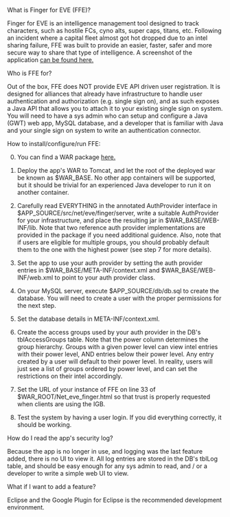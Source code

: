 What is Finger for EVE (FFE)?

Finger for EVE is an intelligence management tool designed to track characters, such as hostile FCs, cyno alts, super caps, titans, etc. Following an incident where a capital fleet almost got hot dropped due to an intel sharing failure, FFE was built to provide an easier, faster, safer and more secure way to share that type of intelligence. A screenshot of the application <a href="http://wiki.eve-id.net/images/Ffe_windows.png">can be found here.</a>

Who is FFE for?

Out of the box, FFE does NOT provide EVE API driven user registration. It is designed for alliances that already have infrastructure to handle user authentication and authorization (e.g. single sign on), and as such exposes a Java API that allows you to attach it to your existing single sign on system. You will need to have a sys admin who can setup and configure a Java (GWT) web app, MySQL database, and a developer that is familiar with Java and your single sign on system to write an authentication connector.

How to install/configure/run FFE:

0. You can find a WAR package <a href="http://files.microbits.info/ndlist/ffe/Net_eve_finger.war.7z">here.</a>

1. Deploy the app's WAR to Tomcat, and let the root of the deployed war be known as $WAR_BASE. No other app containers will be supported, but it should be trivial for an experienced Java developer to run it on another container.

2. Carefully read EVERYTHING in the annotated AuthProvider interface in $APP_SOURCE/src/net/eve/finger/server, write a suitable AuthProvider for your infrastructure, and place the resulting jar in $WAR_BASE/WEB-INF/lib. Note that two reference auth provider implementations are provided in the package if you need additional guidence. Also, note that if users are eligible for multiple groups, you should probably default them to the one with the highest power (see step 7 for more details).

4. Set the app to use your auth provider by setting the auth provider entries in $WAR_BASE/META-INF/context.xml and $WAR_BASE/WEB-INF/web.xml to point to your auth provider class.

5. On your MySQL server, execute $APP_SOURCE/db/db.sql to create the database. You will need to create a user with the proper permissions for the next step.

6. Set the database details in META-INF/context.xml.

7. Create the access groups used by your auth provider in the DB's tblAccessGroups table. Note that the power column determines the group hierarchy. Groups with a given power level can view intel entries with their power level, AND entries below their power level. Any entry created by a user will default to their power level. In reality, users will just see a list of groups ordered by power level, and can set the restrictions on their intel accordingly.

8. Set the URL of your instance of FFE on line 33 of $WAR_ROOT/Net_eve_finger.html so that trust is properly requested when clients are using the IGB.

9. Test the system by having a user login. If you did everything correctly, it should be working.

How do I read the app's security log?

Because the app is no longer in use, and logging was the last feature added, there is no UI to view it. All log entries are stored in the DB's tblLog table, and should be easy enough for any sys admin to read, and / or a developer to write a simple web UI to view.

What if I want to add a feature?

Eclipse and the Google Plugin for Eclipse is the recommended development environment.
